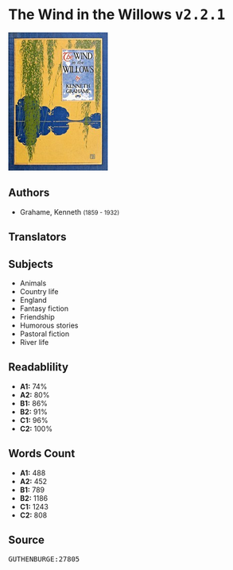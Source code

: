 # The Wind in the Willows <kbd>v2.2.1</kbd>

![](./cover.medium.jpg "")

## Authors


 - Grahame, Kenneth <small>(1859 - 1932)</small>

## Translators



## Subjects


 - Animals
 - Country life
 - England
 - Fantasy fiction
 - Friendship
 - Humorous stories
 - Pastoral fiction
 - River life

## Readablility


 - **A1:** 74%
 - **A2:** 80%
 - **B1:** 86%
 - **B2:** 91%
 - **C1:** 96%
 - **C2:** 100%

## Words Count


 - **A1:** 488
 - **A2:** 452
 - **B1:** 789
 - **B2:** 1186
 - **C1:** 1243
 - **C2:** 808

## Source


<kbd>GUTHENBURGE:27805</kbd>
